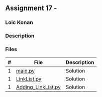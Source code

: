 ## Assignment 17 - 

### Loic Konan

### Description

### Files

|   #   | File                                     | Description |
| :---: | ---------------------------------------- | ----------- |
|   1   | [main.py](main.py)                       | Solution    |
|   1   | [LinkList.py](LinkList.py)               | Solution    |
|   1   | [Adding_LinkList.py](Adding_LinkList.py) | Solution    |
